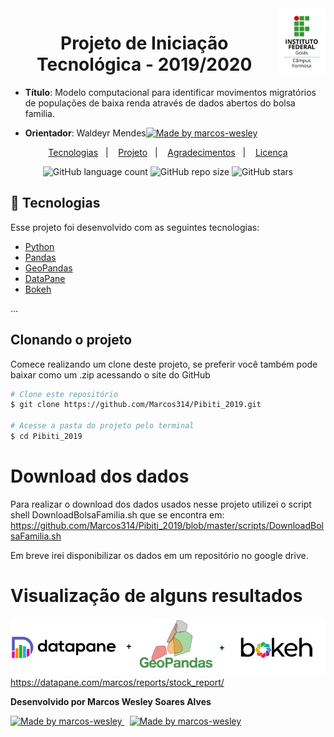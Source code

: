 
<img alt="" title="logoIfg" src="logo-ifg-vertical-formosa.png" height="15%" width="15%" align="right"/>
<h1 align="center">    
    Projeto de Iniciação Tecnológica - 2019/2020
</h1>

- **Título**: Modelo computacional para identificar movimentos migratórios de populações de baixa renda através de dados abertos do bolsa familia.


- **Orientador**: Waldeyr Mendes<a href="https://github.com/waldeyr"><img alt="Made by marcos-wesley" src="https://img.shields.io/badge/-GitHub-grey?style=flat&logo=GitHub&logoColor=white&link=https://github.com/waldeyr">
</a>


<p align="center">
  <a href="#-tecnologias">Tecnologias</a>&nbsp;&nbsp;&nbsp;|&nbsp;&nbsp;&nbsp;
  <a href="#-projeto">Projeto</a>&nbsp;&nbsp;&nbsp;|&nbsp;&nbsp;&nbsp;   
  <a href="#-agradecimentos">Agradecimentos</a>&nbsp;&nbsp;&nbsp;|&nbsp;&nbsp;&nbsp;
  <a href="#-licença">Licença</a>  
</p>

<p align="center">
   
   <img alt="GitHub language count" src="https://img.shields.io/github/languages/count/marcos314/Pibiti_2019?color=g">

   <img alt="GitHub repo size" src="https://img.shields.io/github/repo-size/marcos314/Pibiti_2019">

   <img alt="GitHub stars" src="https://img.shields.io/github/stars/marcos314/Pibiti_2019?style=social">
   
  </a>
</p>


## 🚀 Tecnologias

Esse projeto foi desenvolvido com as seguintes tecnologias:

- [Python](https://www.python.org/)
- [Pandas](https://pandas.pydata.org/)
- [GeoPandas](https://geopandas.org/)
- [DataPane](https://datapane.com/)
- [Bokeh](https://bokeh.org/)

...


## Clonando o projeto
Comece realizando um clone deste projeto, se preferir você também pode baixar como um .zip acessando o site do GitHub

```bash
# Clone este repositório
$ git clone https://github.com/Marcos314/Pibiti_2019.git

# Acesse a pasta do projeto pelo terminal
$ cd Pibiti_2019
```
# Download dos dados
Para realizar o download dos dados usados nesse projeto utilizei o script shell DownloadBolsaFamilia.sh que se encontra em: https://github.com/Marcos314/Pibiti_2019/blob/master/scripts/DownloadBolsaFamilia.sh

Em breve irei disponibilizar os dados em um repositório no google drive.

  
# Visualização de alguns resultados
![](https://github.com/Marcos314/Pibiti_2019/blob/master/ferramentas_visualizacao.png)
https://datapane.com/marcos/reports/stock_report/



**Desenvolvido por Marcos Wesley Soares Alves**

<a href="https://www.linkedin.com/in/marcos-wesley-357951137/">
<img alt="Made by marcos-wesley" src="https://img.shields.io/badge/-LinkedIn-blue?style=flat&logo=Linkedin&logoColor=white&link=https://www.linkedin.com/in/marcos-wesley-357951137/">
</a>

<a href="https://github.com/Marcos314" style="margin-left: 8px;">
  <img alt="Made by marcos-wesley" src="https://img.shields.io/badge/-GitHub-grey?style=flat&logo=GitHub&logoColor=white&link=https://github.com/Marcos314">
</a>




